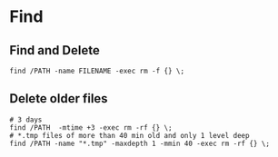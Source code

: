 # Find

## Find and Delete

```
find /PATH -name FILENAME -exec rm -f {} \;
```

## Delete older files

```
# 3 days
find /PATH  -mtime +3 -exec rm -rf {} \;
# *.tmp files of more than 40 min old and only 1 level deep
find /PATH -name "*.tmp" -maxdepth 1 -mmin 40 -exec rm -rf {} \;
```
